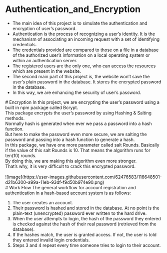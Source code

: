 # Authentication_and_Encryption
<ul>
<li>The main idea of this project is to simulate the authentication and encryption of user’s password.</li>
<li>Authentication is the process of recognizing a user’s identity. It is the mechanism of associating an incoming request with a set of identifying credentials. </li>
<li>The credentials provided are compared to those on a file in a database of the authorized user’s information on a local operating system or within an authentication server.</li>
<li>The registered users are the only one, who can access the resources which are present in the website.</li>
<li>The second main part of this project is, the website won’t save the user’s plain password in the database. It stores the encrypted password in the database.</li>
<li>In this way, we are enhancing the security of user’s password.</li>
</ul>
# Encryption
In this project, we are encrypting the user’s password using a built in npm package called Bcrypt.<br>
This package encrypts the user’s password by using Hashing & Salting methods.<br>
Normally hash is generated when ever we pass a password into a hash function.<br>
But here to make the password even more secure, we are salting the password and passing into a hash function to generate a hash.<br>
In this package, we have one more parameter called salt Rounds. Basically if the value of this salt Rounds is 10. That means the algorithm runs for ten(10) rounds.<br>
By doing this, we are making this algorithm even more stronger.<br>
That’s why, it is very difficult to crack this encrypted password.<br><br>
![image](https://user-images.githubusercontent.com/62476583/116648501-d21b6300-a99a-11eb-93df-f9d50b974e90.png)
<br>
# Work Flow
The general workflow for account registration and authentication in a hash-based account system is as follows:<br>
<ol>
  <li>The user creates an account.</li>
  <li>Their password is hashed and stored in the database. At no point is the plain-text (unencrypted) password ever written to the hard drive.</li>
  <li>When the user attempts to login, the hash of the password they entered is checked against the hash of their real password (retrieved from the database).</li>
  <li>If the hashes match, the user is granted access. If not, the user is told they entered invalid login credentials.</li>
  <li>Steps 3 and 4 repeat every time someone tries to login to their account.</li>
</ol>
